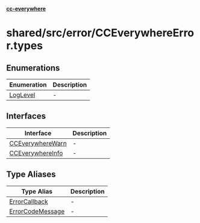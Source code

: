 [**cc-everywhere**](../../../../index.md)

<HorizontalLine />

# shared/src/error/CCEverywhereError.types

## Enumerations

| Enumeration | Description |
| ------ | ------ |
| [LogLevel](enumerations/log-level.md) | - |

## Interfaces

| Interface | Description |
| ------ | ------ |
| [CCEverywhereWarn](interfaces/cc-everywhere-warn.md) | - |
| [CCEverywhereInfo](interfaces/cc-everywhere-info.md) | - |

## Type Aliases

| Type Alias | Description |
| ------ | ------ |
| [ErrorCallback](type-aliases/error-callback.md) | - |
| [ErrorCodeMessage](type-aliases/error-code-message.md) | - |
